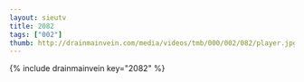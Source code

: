 ```yaml
--- 
layout: sieutv
title: 2082
tags: ["002"]
thumb: http://drainmainvein.com/media/videos/tmb/000/002/082/player.jpg
---
```

{% include drainmainvein key="2082" %} 
